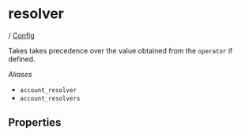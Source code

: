 # resolver

/ [Config](..) 

Takes takes precedence over the value obtained from
the `operator` if defined.

*Aliases*
- `account_resolver`
- `account_resolvers`

## Properties

